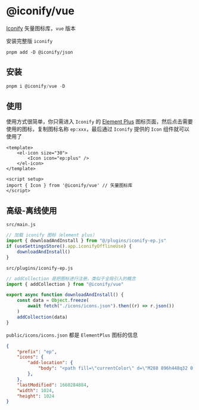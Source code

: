 # @iconify/vue
[Iconify](https://icon-sets.iconify.design/) 矢量图标库，`vue` 版本

安装完整版 `iconify`
```
pnpm add -D @iconify/json
```

## 安装
``` js
pnpm i @iconify/vue -D
```

## 使用
使用方式很简单，你只需进入 `Iconify` 的 [Element Plus](https://icon-sets.iconify.design/ep/) 图标页面，然后点击需要使用的图标，复制图标名称 `ep:xxx`，最后通过 `Iconify` 提供的 `Icon` 组件就可以使用了

``` vue
<template>
	<el-icon size="30">
        <Icon icon="ep:plus" />
    </el-icon>
</template>

<script setup>
import { Icon } from '@iconify/vue' // 矢量图标库
</script>
```

## 高级-离线使用
`src/main.js`
``` js
// 加载 iconify 图标（element plus）
import { downloadAndInstall } from "@/plugins/iconify-ep.js"
if (useSettingsStore().app.iconifyOfflineUse) {
    downloadAndInstall()
}
```

`src/plugins/iconify-ep.js`
``` js
// addCollection 是把图标进行注册，类似于全局引入的概念
import { addCollection } from "@iconify/vue"

export async function downloadAndInstall() {
    const data = Object.freeze(
        await fetch("./icons/icons.json").then((r) => r.json())
    )
    addCollection(data)
}
```

`public/icons/icons.json` 都是 `ElementPlus` 图标的信息
``` json
{
    "prefix": "ep",
    "icons": {
        "add-location": {
            "body": "<path fill=\"currentColor\" d=\"M288 896h448q32 0 32 32t-32 32H288q-32 0-32-32t32-32z\"/><path fill=\"currentColor\" d=\"M800 416a288 288 0 1 0-576 0c0 118.144 94.528 272.128 288 456.576C705.472 688.128 800 534.144 800 416zM512 960C277.312 746.688 160 565.312 160 416a352 352 0 0 1 704 0c0 149.312-117.312 330.688-352 544z\"/><path fill=\"currentColor\" d=\"M544 384h96a32 32 0 1 1 0 64h-96v96a32 32 0 0 1-64 0v-96h-96a32 32 0 0 1 0-64h96v-96a32 32 0 0 1 64 0v96z\"/>"
        },
    },
    "lastModified": 1660284884,
    "width": 1024,
    "height": 1024
}
```